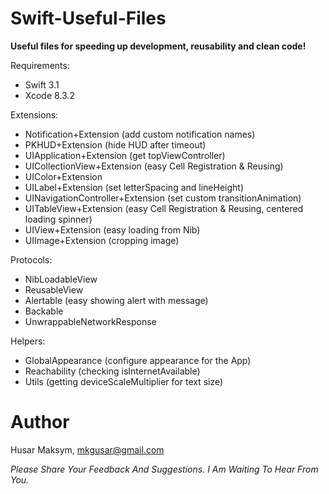 # Swift-Useful-Files

**Useful files for speeding up development, reusability and clean code!**

Requirements: 
- Swift 3.1
- Xcode 8.3.2

Extensions:
  - Notification+Extension (add custom notification names)
  - PKHUD+Extension (hide HUD after timeout)
  - UIApplication+Extension (get topViewController)
  - UICollectionView+Extension (easy Cell Registration & Reusing)
  - UIColor+Extension 
  - UILabel+Extension (set letterSpacing and  lineHeight)
  - UINavigationController+Extension (set custom transitionAnimation)
  - UITableView+Extension (easy Cell Registration & Reusing, centered loading spinner)
  - UIView+Extension (easy loading from Nib)
  - UIImage+Extension (cropping image)
  
Protocols:
  - NibLoadableView
  - ReusableView
  - Alertable (easy showing alert with message)
  - Backable
  - UnwrappableNetworkResponse
  
Helpers:
  - GlobalAppearance (configure appearance for the App)
  - Reachability (checking isInternetAvailable)
  - Utils (getting deviceScaleMultiplier for text size)


# Author

Husar Maksym, mkgusar@gmail.com

_Please Share Your Feedback And Suggestions. I Am Waiting To Hear From You._

